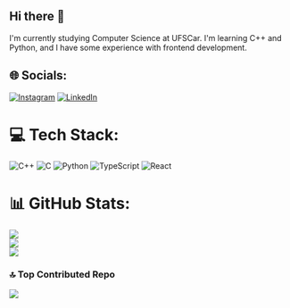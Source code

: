 ## Hi there 👋

I'm currently studying Computer Science at UFSCar. I'm learning C++ and Python, and I have some experience with frontend development.


## 🌐 Socials:
[![Instagram](https://img.shields.io/badge/Instagram-%23E4405F.svg?logo=Instagram&logoColor=white)](https://instagram.com/cauabfaria) [![LinkedIn](https://img.shields.io/badge/LinkedIn-%230077B5.svg?logo=linkedin&logoColor=white)](https://linkedin.com/in/cauaborges) 

# 💻 Tech Stack:
![C++](https://img.shields.io/badge/c++-%2300599C.svg?style=for-the-badge&logo=c%2B%2B&logoColor=white) ![C](https://img.shields.io/badge/c-%2300599C.svg?style=for-the-badge&logo=c&logoColor=white) ![Python](https://img.shields.io/badge/python-3670A0?style=for-the-badge&logo=python&logoColor=ffdd54) ![TypeScript](https://img.shields.io/badge/typescript-%23007ACC.svg?style=for-the-badge&logo=typescript&logoColor=white) ![React](https://img.shields.io/badge/react-%2320232a.svg?style=for-the-badge&logo=react&logoColor=%2361DAFB)
# 📊 GitHub Stats:
![](https://github-readme-stats.vercel.app/api?username=CauaBF1&theme=darcula&hide_border=false&include_all_commits=false&count_private=false)<br/>
![](https://github-readme-streak-stats.herokuapp.com/?user=CauaBF1&theme=darcula&hide_border=false)<br/>
![](https://github-readme-stats.vercel.app/api/top-langs/?username=CauaBF1&theme=darcula&hide_border=false&include_all_commits=false&count_private=false&layout=compact)

### 🔝 Top Contributed Repo
![](https://github-contributor-stats.vercel.app/api?username=CauaBF1&limit=5&theme=dark&combine_all_yearly_contributions=true)
